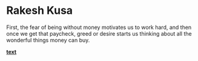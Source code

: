 # Rakesh Kusa
First, the fear of being without money motivates us to work hard, and then once we get that paycheck, greed or desire starts us thinking about all the wonderful things money can buy.

[**text**](Rakesh%20Pic.jpg)
